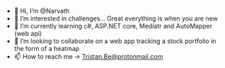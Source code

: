 - 👋 Hi, I’m @Narvath
- 👀 I’m interested in challenges... Great everything is when you are new
- 🌱 I’m currently learning c#, ASP.NET core, Mediatr and AutoMapper (web api)
- 💞️ I’m looking to collaborate on a web app tracking a stock portfolio in the form of a heatmap
- 📫 How to reach me -> Tristan.Be@protonmail.com
